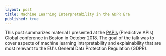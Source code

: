 ```yaml
---
layout: post
title: Machine Learning Interpretability in the GDPR Era
published: true
---
```

This post summarizes material I presented at the [PAPIs](https://papis.io) (Predictive APIs) Global conference in Boston in October 2018. The goal of the talk was to cover aspects of machine learning interpretability and explainability that are most relevant to the EU's General Data Protection Regulation (GDPR).